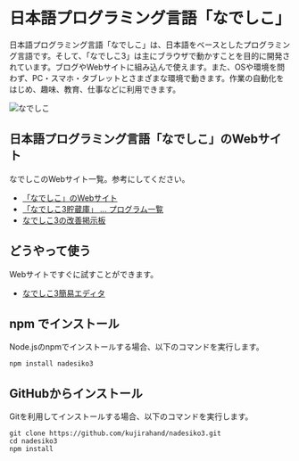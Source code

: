 # 日本語プログラミング言語「なでしこ」

日本語プログラミング言語「なでしこ」は、日本語をベースとしたプログラミング言語です。そして、「なでしこ3」は主にブラウザで動かすことを目的に開発されています。ブログやWebサイトに組み込んで使えます。また、OSや環境を問わず、PC・スマホ・タブレットとさまざまな環境で動きます。作業の自動化をはじめ、趣味、教育、仕事などに利用できます。

![なでしこ](https://nadesi.com/top/attach/31.jpg)

## 日本語プログラミング言語「なでしこ」のWebサイト

なでしこのWebサイト一覧。参考にしてください。

- [「なでしこ」のWebサイト](https://nadesi.com/top/)
- [「なでしこ3貯蔵庫」 ... プログラム一覧](https://n3s.nadesi.com/)
- [なでしこ3の改善掲示板](https://nadesi.com/cgi/kaizen3/)

## どうやって使う

Webサイトですぐに試すことができます。

- [なでしこ3簡易エディタ](https://nadesi.com/doc3/index.php?%E3%81%AA%E3%81%A7%E3%81%97%E3%81%933%E7%B0%A1%E6%98%93%E3%82%A8%E3%83%87%E3%82%A3%E3%82%BF)

## npm でインストール

Node.jsのnpmでインストールする場合、以下のコマンドを実行します。

```shell
npm install nadesiko3
```

## GitHubからインストール

Gitを利用してインストールする場合、以下のコマンドを実行します。

```shell
git clone https://github.com/kujirahand/nadesiko3.git
cd nadesiko3
npm install
```
